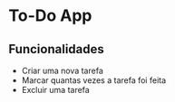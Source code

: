 # To-Do App

## Funcionalidades

- Criar uma nova tarefa
- Marcar quantas vezes a tarefa foi feita
- Excluir uma tarefa
